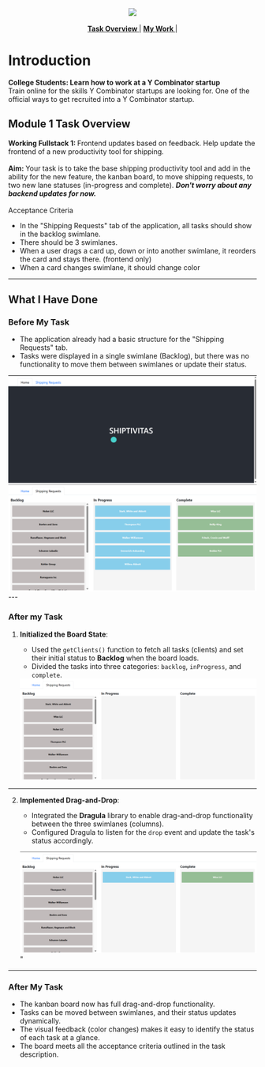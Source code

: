 <p align="center">
<br><br>
  <a href="https://www.insidesherpa.com/virtual-internships/prototype/oRMogWRHeewqHzA7u/College%20Students%3A%20Learn%20how%20to%20work%20at%20a%20YC%20startup">
  <img src="https://s3-ap-southeast-2.amazonaws.com/insidesherpa-assets/yc/workatastartup_logo_orange-c2a27f6374f9395166ee9906e2e0873af835b3c6132ae6aa0543582298567041.svg"></a>
</p>

<p align='center'> 
  <b><a href="#task"> Task Overview </a> </b>
  | 
  <b><a href="#work"> My Work </a></b>
  |           
</p>

# Introduction

<p> 
<b> College Students: 
  Learn how to work at a Y Combinator startup </b>
<br>Train online for the skills Y Combinator startups are looking for. One of the official ways to get recruited into a Y Combinator startup.
</p>

<h2 id="task">Module 1 Task Overview</h2>

<b> Working Fullstack 1: </b> Frontend updates based on feedback.
Help update the frontend of a new productivity tool for shipping.
<br><br>
<b> Aim: </b> Your task is to take the base shipping productivity tool and add in the ability for the new feature, the kanban board, to move shipping requests, to two new lane statuses (in-progress and complete). <b><i> Don't worry about any backend updates for now.</i></b>
<br><br>
Acceptance Criteria

<ul>
<li> In the "Shipping Requests" tab of the application, all tasks should show in the backlog swimlane.</li>
<li> There should be 3 swimlanes.</li>
<li> When a user drags a card up, down or into another swimlane, it reorders the card and stays there. (frontend only)</li>
<li> When a card changes swimlane, it should change color </li>
</ul>

---

<h2 id="work">What I Have Done</h2>

### Before My Task

- The application already had a basic structure for the "Shipping Requests" tab.
- Tasks were displayed in a single swimlane (Backlog), but there was no functionality to move them between swimlanes or update their status.

<img src="public\home.png" alt="Initial Board State" />
<img src="public\before shipping.png" alt="Initial Board State" />
---

### After my Task

1. **Initialized the Board State**:

   - Used the `getClients()` function to fetch all tasks (clients) and set their initial status to **Backlog** when the board loads.
   - Divided the tasks into three categories: `backlog`, `inProgress`, and `complete`.

   <img src="public\shipping_1.png" alt="Initial Board State" />

---

2. **Implemented Drag-and-Drop**:

   - Integrated the **Dragula** library to enable drag-and-drop functionality between the three swimlanes (columns).
   - Configured Dragula to listen for the `drop` event and update the task's status accordingly.

   <img src="public/shipping_2.png" alt="Drag and Drop Example" />"

---

### After My Task

- The kanban board now has full drag-and-drop functionality.
- Tasks can be moved between swimlanes, and their status updates dynamically.
- The visual feedback (color changes) makes it easy to identify the status of each task at a glance.
- The board meets all the acceptance criteria outlined in the task description.
